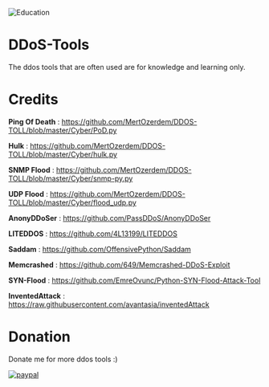 ![Education](https://img.shields.io/badge/Use-At%20Your%20Own%20Risk-red?style=for-the-badge&logo=github)

# DDoS-Tools
The ddos tools that are often used are for knowledge and learning only.

# Credits

**Ping Of Death** : https://github.com/MertOzerdem/DDOS-TOLL/blob/master/Cyber/PoD.py


**Hulk** : https://github.com/MertOzerdem/DDOS-TOLL/blob/master/Cyber/hulk.py


**SNMP Flood** : https://github.com/MertOzerdem/DDOS-TOLL/blob/master/Cyber/snmp-py.py


**UDP Flood** : https://github.com/MertOzerdem/DDOS-TOLL/blob/master/Cyber/flood_udp.py


**AnonyDDoSer** : https://github.com/PassDDoS/AnonyDDoSer


**LITEDDOS** : https://github.com/4L13199/LITEDDOS


**Saddam** : https://github.com/OffensivePython/Saddam


**Memcrashed** : https://github.com/649/Memcrashed-DDoS-Exploit


**SYN-Flood** : https://github.com/EmreOvunc/Python-SYN-Flood-Attack-Tool


**InventedAttack** : https://raw.githubusercontent.com/avantasia/inventedAttack


# Donation

Donate me for more ddos tools :)


[![paypal](https://www.paypalobjects.com/en_US/i/btn/btn_donateCC_LG.gif)](https://paypal.me/aalks)
